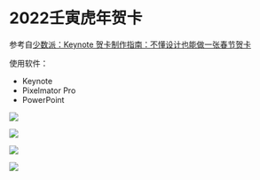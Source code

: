 # 2022壬寅虎年贺卡

参考自[少数派：Keynote 贺卡制作指南：不懂设计也能做一张春节贺卡](https://sspai.com/post/71224)

使用软件：
* Keynote
* Pixelmator Pro
* PowerPoint

![](https://s2.loli.net/2022/01/30/M1ih654OKA8JdGQ.png)

![](https://s2.loli.net/2022/01/30/n8Qd4KqexbyCHXR.png)

![](https://s2.loli.net/2022/01/30/vWVICnJ4M6PGQbL.png)

![](https://s2.loli.net/2022/02/05/zPw6N2jX3otTcsO.png)
